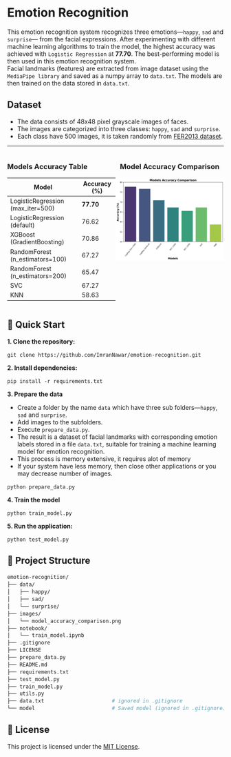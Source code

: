 # Emotion Recognition  
This emotion recognition system recognizes three emotions—`happy`, `sad` and `surprise`— from the facial expressions. After experimenting with different machine learning algorithms to train the model, the highest accuracy was achieved with `Logistic Regression` at **77.70**. The best-performing model is then used in this emotion recognition system.  
Facial landmarks (features) are extracted from image dataset using the `MediaPipe library` and saved as a numpy array to `data.txt`. The models are then trained on the data stored in `data.txt`.

## Dataset  
* The data consists of 48x48 pixel grayscale images of faces.
* The images are categorized into three classes: `happy`, `sad` and `surprise`.
* Each class have 500 images, it is taken randomly from [FER2013 dataset](https://www.kaggle.com/datasets/msambare/fer2013).

---
<div style="display: flex; justify-content: space-between;">
  <div style="flex: 1;">
  
  ### Models Accuracy Table

  | Model                          | Accuracy (%) |
  |---------------------------------|--------------|
  | LogisticRegression (max_iter=500)| **77.70**   |
  | LogisticRegression (default)    | 76.62        |
  | XGBoost (GradientBoosting)      | 70.86        |
  | RandomForest (n_estimators=100) | 67.27        |
  | RandomForest (n_estimators=200) | 65.47        |
  | SVC                             | 67.27        |
  | KNN                             | 58.63        |

  </div>
  <div style="flex: 1; text-align: center;">
  
  ### Model Accuracy Comparison
  
  ![Image](./images/models_accuracy_comparison.png)

  </div>
</div>


## 🚀 Quick Start

**1. Clone the repository:**
   ```
   git clone https://github.com/ImranNawar/emotion-recognition.git
   ```

**2. Install dependencies:**
   ```
   pip install -r requirements.txt
   ```

**3. Prepare the data**
   * Create a folder by the name `data` which have three sub folders—`happy`, `sad` and `surprise`.
   * Add images to the subfolders.
   * Execute `prepare_data.py`.
   * The result is a dataset of facial landmarks with corresponding emotion labels stored in a file `data.txt`, suitable for training a machine learning model for emotion recognition.
   * This process is memory extensive, it requires alot of memory
   * If your system have less memory, then close other applications or you may decrease number of images.
   ```
   python prepare_data.py
   ```
   
**4. Train the model**
   ```
   python train_model.py
   ```

**5. Run the application:**
   ```
   python test_model.py
   ```

## 📁 Project Structure

```bash
emotion-recognition/
├── data/
│   ├── happy/
│   ├── sad/
│   └── surprise/
├── images/
│   └── model_accuracy_comparison.png
├── notebook/
│   └── train_model.ipynb
├── .gitignore
├── LICENSE
├── prepare_data.py
├── README.md
├── requirements.txt
├── test_model.py
├── train_model.py
├── utils.py
├── data.txt                      # ignored in .gitignore
└── model                         # Saved model (ignored in .gitignore)
```

## 📄 License
This project is licensed under the [MIT License](LICENSE).